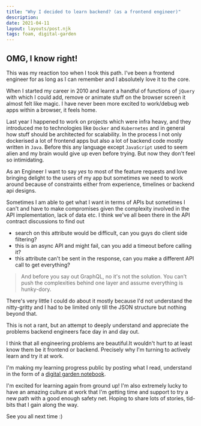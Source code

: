 ```yaml
---
title: "Why I decided to learn backend? (as a frontend engineer)"
description:
date: 2021-04-11
layout: layouts/post.njk
tags: foam, digital-garden
---
```


## OMG, I know right!

This was my reaction too when I took this path. I've been a frontend engineer for as long as I can remember and I absolutely love it to the core.

When I started my career in 2010 and learnt a handful of functions of `jQuery` with which I could add, remove or animate stuff on the browser screen it almost felt like magic. I have never been more excited to work/debug web apps within a browser, it feels home.

Last year I happened to work on projects which were infra heavy, and they introduced me to technologies like `Docker` and `Kubernetes` and in general how stuff should be architected for scalability. In the process I not only dockerised a lot of frontend apps but also a lot of backend code mostly written in `Java`. Before this any language except `JavaScript` used to seem alien and my brain would give up even before trying. But now they don't feel so intimidating.

As an Engineer I want to say *yes* to most of the feature requests and love bringing delight to the users of my app but sometimes we need to work around because of constraints either from experience, timelines or backend api designs. 

Sometimes I am able to get what I want in terms of APIs but sometimes I can't and have to make compromises given the complexity involved in the API implementation, lack of data etc. I think we've all been there in the API contract discussions to find out 

- search on this attribute would be difficult, can you guys do client side filtering?
- this is an async API and might fail, can you add a timeout before calling it?
- this attribute can't be sent in the response, can you make a different API call to get everything?

> And before you say out GraphQL, no it's not the solution. You can't push the complexities behind one layer and assume everything is hunky-dory.

There's very little I could do about it mostly because I'd not understand the nitty-gritty and I had to be limited only till the JSON structure but nothing beyond that.
 
This is not a rant, but an attempt to deeply understand and appreciate the problems backend engineers face day in and day out.

I think that all engineering problems are beautiful.It wouldn't hurt to at least know them be it frontend or backend. Precisely why I'm turning to actively learn and try it at work.

I'm making my learning progress public by posting what I read, understand in the form of a [digital garden notebook](https://github.com/ankeetmaini/backend-garden).

I'm excited for learning again from ground up! I'm also extremely lucky to have an amazing culture at work that I'm getting time and support to try a new path with a good enough safety net. Hoping to share lots of stories, tid-bits that I gain along the way.

See you all next time :)
